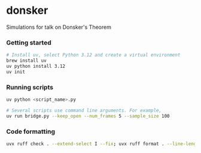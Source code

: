 # donsker
Simulations for talk on Donsker's Theorem

### Getting started
```bash
# Install uv, select Python 3.12 and create a virtual environment
brew install uv
uv python install 3.12
uv init
```

### Running scripts
```bash
uv python <script_name>.py

# Several scripts use command line arguments. For example,
uv run bridge.py --keep_open --num_frames 5 --sample_size 100
```

### Code formatting

```bash
uvx ruff check . --extend-select I --fix; uvx ruff format . --line-length=120
```